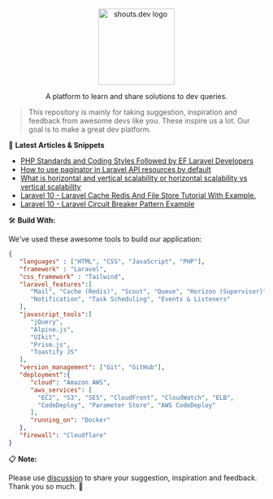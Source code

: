 <p align="center">
  <br>
  <a href="https://shouts.dev">
    <img src="https://shouts.dev/img/logo.webp" alt="shouts.dev logo" width="150"/>
  </a>
</p>

<p align="center">
A platform to learn and share solutions to dev queries.
</p>

> This repository is mainly for taking suggestion, inspiration and feedback from awesome devs like you. These inspire us a lot. Our goal is to make a great dev platform.

:page_with_curl: **Latest Articles & Snippets**
<!-- BLOG-POST-LIST:START -->
- [PHP Standards and Coding Styles Followed by EF Laravel Developers](https://shouts.dev/articles/php-standards-and-coding-styles-followed-by-ef-laravel-developers)
- [How to use paginator in Laravel API resources by default](https://shouts.dev/snippets/how-to-use-paginator-in-laravel-api-resources-by-default)
- [What is horizontal and vertical scalability or horizontal scalability vs vertical scalability](https://shouts.dev/snippets/what-is-horizontal-and-vertical-scalability-or-horizontal-scalability-vs-vertical-scalability)
- [Laravel 10 - Laravel Cache Redis And File Store Tutorial With Example.](https://shouts.dev/articles/laravel-10-laravel-cache-redis-and-file-store-tutorial-with-example)
- [Laravel 10 - Laravel Circuit Breaker Pattern Example](https://shouts.dev/articles/laravel-10-laravel-circuit-breaker-pattern-example)
<!-- BLOG-POST-LIST:END -->

🛠️ **Build With:**

We've used these awesome tools to build our application:

```json
{
   "languages" : ["HTML", "CSS", "JavaScript", "PHP"],
   "framework" : "Laravel",
   "css_framework" : "Tailwind",
   "laravel_features":[
      "Mail", "Cache (Redis)", "Scout", "Queue", "Horizon (Supervisor)",
      "Notification", "Task Scheduling", "Events & Listeners"
   ],
   "javascript_tools":[
      "jQuery",
      "Alpine.js",
      "UIkit",
      "Prism.js",
      "Toastify JS"
   ],
   "version_management": ["Git", "GitHub"],
   "deployment":{
      "cloud": "Amazon AWS",
      "aws_services": [
        "EC2", "S3", "SES", "CloudFront", "CloudWatch", "ELB",
        "CodeDeploy", "Parameter Store", "AWS CodeDeploy"
      ],
      "running_on": "Docker"
   },
   "firewall": "Cloudflare"
}
```

:clipboard: **Note:**

Please use [discussion](https://github.com/mdobydullah/shouts.dev/discussions/new) to share your suggestion, inspiration and feedback. Thank you so much. :sparkling_heart:
